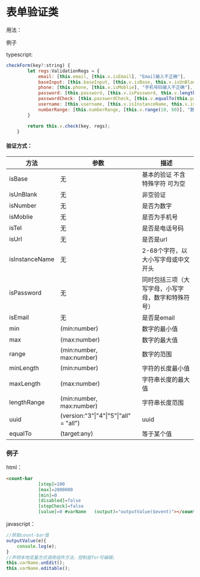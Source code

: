 # 表单验证类

用法：

例子

typescript:

```javascript
checkForm(key?:string) {
		let regs:ValidationRegs = {
			email: [this.email, [this.v.isEmail], "Email输入不正确"],
			baseInput: [this.baseInput, [this.v.isBase, this.v.isUnBlank], "不能包含特殊字符"],
			phone: [this.phone, [this.v.isMoblie], "手机号码输入不正确"],
			password: [this.password, [this.v.isPassword, this.v.lengthRange(8, 16)], "密码输入不正确"],
			passwordCheck: [this.passwordCheck, [this.v.equalTo(this.password)], "两次密码输入不一致"],
			username: [this.username, [this.v.isInstanceName, this.v.isBase], "用户名输入格式不正确"],
			numberRange: [this.numberRange, [this.v.range(10, 80)], "数字范围不对"],
		}

		return this.v.check(key, regs);
	}
```





#### 验证方式：

| 方法             | 参数                                     | 描述                        |
| -------------- | -------------------------------------- | ------------------------- |
| isBase         | 无                                      | 基本的验证 不含特殊字符 可为空          |
| isUnBlank      | 无                                      | 非空验证                      |
| isNumber       | 无                                      | 是否为数字                     |
| isMoblie       | 无                                      | 是否为手机号                    |
| isTel          | 无                                      | 是否是电话号码                   |
| isUrl          | 无                                      | 是否是url                    |
| isInstanceName | 无                                      | 2-68个字符，以大小写字母或中文开头       |
| isPassword     | 无                                      | 同时包括三项（大写字母，小写字母，数字和特殊符号） |
| isEmail        | 无                                      | 是否是email                  |
| min            | (min:number)                           | 数字的最小值                    |
| max            | (max:number)                           | 数字的最大值                    |
| range          | (min:number, max:number)               | 数字的范围                     |
| minLength      | (min:number)                           | 字符的长度最小值                  |
| maxLength      | (max:number)                           | 字符串长度的最大值                 |
| lengthRange    | (min:number, max:number)               | 字符串长度范围                   |
| uuid           | (version:"3"\|"4"\|"5"\|"all" = "all") | uuid                      |
| equalTo        | (target:any)                           | 等于某个值                     |








### 例子

html：

```html
<count-bar 
            [step]=100 
            [max]=2000000 
            [min]=0 
            [disabled]=false 
            [stepCheck]=false
            [value]=0 #varName   (output)="outputValue($event)"></count-bar>
```

javascript：

```javascript
//获取count-bar值
outputValue(e){
    console.log(e);
}
//声明本地变量方式调用组件方法，控制是for可编辑;
this.varName.unEdit();
this.varName.editable();
```